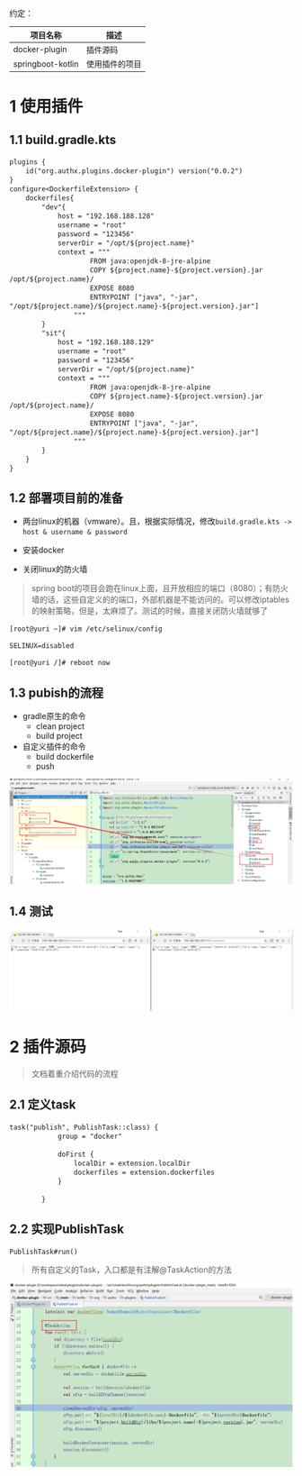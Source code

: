 约定：

| 项目名称          | 描述           |
| ----------------- | -------------- |
| docker-plugin     | 插件源码       |
| springboot-kotlin | 使用插件的项目 |

# 1 使用插件

## 1.1 build.gradle.kts

```
plugins {
    id("org.authx.plugins.docker-plugin") version("0.0.2")
}
configure<DockerfileExtension> {
    dockerfiles{
        "dev"{
            host = "192.168.188.128"
            username = "root"
            password = "123456"
            serverDir = "/opt/${project.name}"
            context = """
                    FROM java:openjdk-8-jre-alpine
                    COPY ${project.name}-${project.version}.jar /opt/${project.name}/
                    EXPOSE 8080
                    ENTRYPOINT ["java", "-jar", "/opt/${project.name}/${project.name}-${project.version}.jar"]
                """
        }
        "sit"{
            host = "192.168.188.129"
            username = "root"
            password = "123456"
            serverDir = "/opt/${project.name}"
            context = """
                    FROM java:openjdk-8-jre-alpine
                    COPY ${project.name}-${project.version}.jar /opt/${project.name}/
                    EXPOSE 8080
                    ENTRYPOINT ["java", "-jar", "/opt/${project.name}/${project.name}-${project.version}.jar"]
                """
        }
    }
}
```

## 1.2 部署项目前的准备

- 两台linux的机器（vmware）。且，根据实际情况，修改`build.gradle.kts -> host & username & password`

- 安装docker

- 关闭linux的防火墙

> spring boot的项目会跑在linux上面，且开放相应的端口（8080）；有防火墙的话，这些自定义的的端口，外部机器是不能访问的。可以修改iptables的映射策略，但是，太麻烦了。测试的时候，直接关闭防火墙就够了

```
[root@yuri ~]# vim /etc/selinux/config 
```

```
SELINUX=disabled
```

```
[root@yuri /]# reboot now
```
## 1.3 pubish的流程

- gradle原生的命令
  - clean project
  - build project
- 自定义插件的命令
  - build dockerfile
  - push

![1532920066041](images/1532920066041.png)

## 1.4 测试

![1532703078080](images/1532703078080.png)

# 2 插件源码

> 文档着重介绍代码的流程

## 2.1 定义task

```
task("publish", PublishTask::class) {
            group = "docker"

            doFirst {
                localDir = extension.localDir
                dockerfiles = extension.dockerfiles
            }

        }
```

## 2.2 实现PublishTask

`PublishTask#run()`

> 所有自定义的Task，入口都是有注解@TaskAction的方法

![1532920291689](images/1532920291689.png)